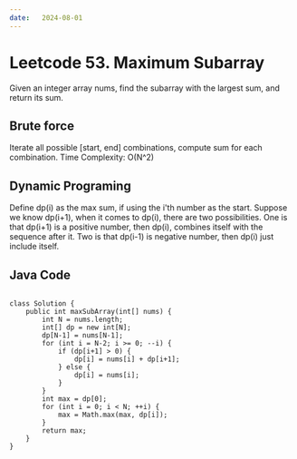 ```yaml
---
date:   2024-08-01
---
```


# Leetcode 53. Maximum Subarray

Given an integer array nums, find the subarray with the largest sum, and return its sum.

## Brute force
Iterate all possible [start, end] combinations, compute sum for each combination.
Time Complexity: O(N^2)

## Dynamic Programing
Define dp(i) as the max sum, if using the i'th number as the start. Suppose we know dp(i+1), when it comes to dp(i), there are two possibilities. One is that dp(i+1) is a positive number, then dp(i), combines itself with the sequence after it. Two is that dp(i-1) is negative number, then dp(i) just include itself.

## Java Code
<pre>
<code>
class Solution {
    public int maxSubArray(int[] nums) {
        int N = nums.length;
        int[] dp = new int[N];
        dp[N-1] = nums[N-1];
        for (int i = N-2; i >= 0; --i) {
            if (dp[i+1] > 0) {
                dp[i] = nums[i] + dp[i+1];
            } else {
                dp[i] = nums[i];
            }
        }
        int max = dp[0];
        for (int i = 0; i < N; ++i) {
            max = Math.max(max, dp[i]);
        }
        return max;
    }
}
</code>
</pre>